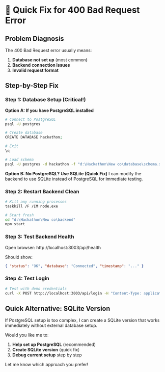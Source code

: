 # 🚨 Quick Fix for 400 Bad Request Error

## Problem Diagnosis

The 400 Bad Request error usually means:

1. **Database not set up** (most common)
2. **Backend connection issues**
3. **Invalid request format**

## Step-by-Step Fix

### Step 1: Database Setup (Critical!)

**Option A: If you have PostgreSQL installed**

```bash
# Connect to PostgreSQL
psql -U postgres

# Create database
CREATE DATABASE hackathon;

# Exit
\q

# Load schema
psql -U postgres -d hackathon -f "d:\Hackathon\New co\database\schema.sql"
```

**Option B: No PostgreSQL? Use SQLite (Quick Fix)**
I can modify the backend to use SQLite instead of PostgreSQL for immediate testing.

### Step 2: Restart Backend Clean

```bash
# Kill any running processes
taskkill /F /IM node.exe

# Start fresh
cd "d:\Hackathon\New co\backend"
npm start
```

### Step 3: Test Backend Health

Open browser: http://localhost:3003/api/health

Should show:

```json
{ "status": "OK", "database": "Connected", "timestamp": "..." }
```

### Step 4: Test Login

```bash
# Test with demo credentials
curl -X POST http://localhost:3003/api/login -H "Content-Type: application/json" -d "{\"email\":\"demo@demo.com\",\"password\":\"demo123\"}"
```

## Quick Alternative: SQLite Version

If PostgreSQL setup is too complex, I can create a SQLite version that works immediately without external database setup.

Would you like me to:

1. **Help set up PostgreSQL** (recommended)
2. **Create SQLite version** (quick fix)
3. **Debug current setup** step by step

Let me know which approach you prefer!
